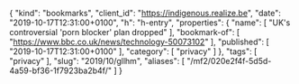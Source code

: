 {
  "kind": "bookmarks",
  "client_id": "https://indigenous.realize.be",
  "date": "2019-10-17T12:31:00+0100",
  "h": "h-entry",
  "properties": {
    "name": [
      "UK's controversial 'porn blocker' plan dropped"
    ],
    "bookmark-of": [
      "https://www.bbc.co.uk/news/technology-50073102"
    ],
    "published": [
      "2019-10-17T12:31:00+0100"
    ],
    "category": [
      "privacy"
    ]
  },
  "tags": [
    "privacy"
  ],
  "slug": "2019/10/gllhm",
  "aliases": [
    "/mf2/020e2f4f-5d5d-4a59-bf36-1f7923ba2b4f/"
  ]
}
